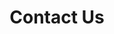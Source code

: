 ---
title: Contact Us
permalink: /contact-us/
layout: contact_us
title: Contact Us
permalink: /contact-us/
agency_name: MSE
locations:
  - title: Main Office
    address:
        - 40 Scotts Road,
        - Environment Building
        - Singapore 228231 
        - Tel &nbsp &nbsp 6731 9000
        - Fax &nbsp 6731 9456
    operating_hours:
      - days: Mondays - Thursdays
        time: 8.30am - 6.00pm
      - days: Fridays
        time: 8.30am to 5.30pm
        description: Closed on weekends and public holidays
        maps_link: https://goo.gl/maps/5svi7Le4Wpj3er9d9
contacts:
  - title: Feedback:<br><br>
    content:
    - other: For environmental-related matters, <a href="https://www.nea.gov.sg/corporate-functions/feedback"><b>click here</b></a> to provide feedback to NEA<br><br>
    - other: For feedback on water supply, drainage or sewerage matters, <a href="https://app.pub.gov.sg/feedback/Pages/HelpAndFeedback.aspx"><b>click here</b></a> to provide feedback to PUB<br><br>
    - other: For feedback on food safety and food security, <a href="https://www.sfa.gov.sg/feedback"><b>click here</b></a> to provide feedback to SFA<br><br>
    - other: For feedback on service quality and other matters, <a href="https://form.gov.sg/#!/5f9bbe55fb5198001166faec"><b>click here</b></a><br>
    # - email: mse_feedback@mse.gov.sg
---
